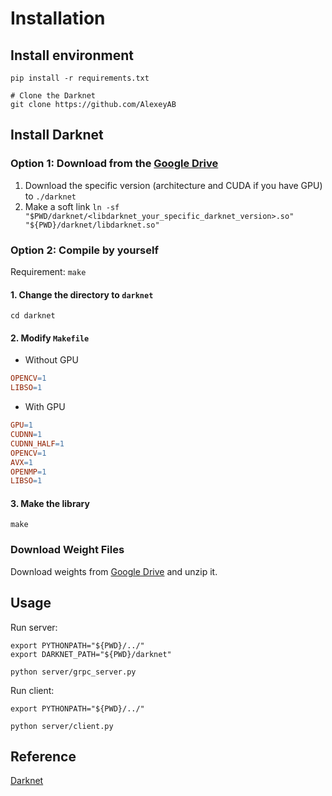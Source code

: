 # Installation

## Install environment
```shell script
pip install -r requirements.txt

# Clone the Darknet
git clone https://github.com/AlexeyAB
```

## Install Darknet

### Option 1: Download from the [Google Drive](https://drive.google.com/drive/u/1/folders/1qw8CFmSymAr-SRBuqNfH9dZKl8DwKLpi)

1. Download the specific version (architecture and CUDA if you have GPU) to `./darknet`
2. Make a soft link `ln -sf "$PWD/darknet/<libdarknet_your_specific_darknet_version>.so" "${PWD}/darknet/libdarknet.so"`

### Option 2: Compile by yourself

Requirement: `make`

#### 1. Change the directory to `darknet`
```shell script
cd darknet
```

#### 2. Modify `Makefile`

*   Without GPU
```makefile
OPENCV=1
LIBSO=1
```

*   With GPU
```makefile
GPU=1
CUDNN=1
CUDNN_HALF=1
OPENCV=1
AVX=1
OPENMP=1
LIBSO=1
```

#### 3. Make the library
```shell script
make
```

### Download Weight Files

Download weights from [Google Drive](https://drive.google.com/file/d/1QNc93VfulhZf_J2sZpTLPlNRbYvW9p9h/view?usp=sharing) and unzip it.

## Usage

Run server:
```shell script
export PYTHONPATH="${PWD}/../"
export DARKNET_PATH="${PWD}/darknet"

python server/grpc_server.py
```

Run client:
```shell script
export PYTHONPATH="${PWD}/../"

python server/client.py
```

## Reference

[Darknet](https://github.com/AlexeyAB/darknet#how-to-compile-on-linux-using-cmake)
